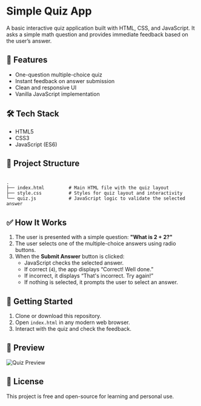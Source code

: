 # Simple Quiz App

A basic interactive quiz application built with HTML, CSS, and JavaScript. It asks a simple math question and provides immediate feedback based on the user’s answer.

## 🎯 Features

- One-question multiple-choice quiz
- Instant feedback on answer submission
- Clean and responsive UI
- Vanilla JavaScript implementation

## 🛠️ Tech Stack

- HTML5
- CSS3
- JavaScript (ES6)

## 📁 Project Structure

```

.
├── index.html         # Main HTML file with the quiz layout
├── style.css          # Styles for quiz layout and interactivity
└── quiz.js            # JavaScript logic to validate the selected answer

```

## ✅ How It Works

1. The user is presented with a simple question: **"What is 2 + 2?"**
2. The user selects one of the multiple-choice answers using radio buttons.
3. When the **Submit Answer** button is clicked:
   - JavaScript checks the selected answer.
   - If correct (`4`), the app displays “Correct! Well done.”
   - If incorrect, it displays “That's incorrect. Try again!”
   - If nothing is selected, it prompts the user to select an answer.

## 🚀 Getting Started

1. Clone or download this repository.
2. Open `index.html` in any modern web browser.
3. Interact with the quiz and check the feedback.

## 📸 Preview

![Quiz Preview](https://via.placeholder.com/600x300?text=Simple+Quiz+App+Preview)

## 📄 License

This project is free and open-source for learning and personal use.
